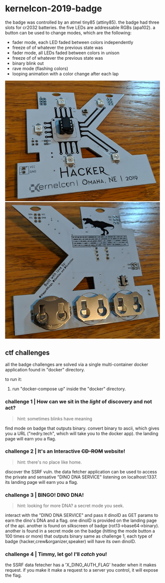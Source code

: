 # kernelcon-2019-badge
the badge was controlled by an atmel tiny85 (attiny85). the badge had three slots for cr2032 batteries. the five LEDs are addressable RGBs (apa102). a button can be used to change modes, which are the following:
* fader mode, each LED faded between colors independently 
* freeze of of whatever the previous state was
* fader mode, all LEDs faded between colors in unison
* freeze of of whatever the previous state was
* binary blink out
* rave mode (flashing colors)
* looping animation with a color change after each lap

![picture](images/front.PNG)
![picture](images/back.PNG)

## ctf challenges
all the badge challenges are solved via a single multi-container docker application found in "docker" directory. 

to run it:
1.  run "docker-compose up" inside the "docker" directory.

### challenge 1 | How can we sit in the *light* of discovery and not act?
> hint: sometimes blinks have meaning

find mode on badge that outputs binary. convert binary to ascii, which gives you a URL ("nedry.tech", which will take you to the docker app). the landing page will earn you a flag.

### challenge 2 | It's an Interactive ~~CD-ROM~~ website!
> hint: there's no place like home.

discover the SSRF vuln. the data fetcher application can be used to access the private and sensative "DINO DNA SERVICE" listening on localhost:1337. its landing page will earn you a flag.

### challenge 3 | BINGO! DINO DNA!
> hint: looking for more DNA? a secret mode you seek.

interact with the "DINO DNA SERVICE" and pass it dinoID as GET params to earn the dino's DNA and a flag. one dinoID is provided on the landing page of the api. another is found on silkscreen of badge (rot13->base64->binary). another is found in a secret mode on the badge (hitting the mode button a 100 times or more) that outputs binary same as challenge 1, each type of badge (hacker,crew&organizer,speaker) will have its own dinoID. 

### challenge 4 | Timmy, let go! I'll *catch* you!
the SSRF data fetecher has a 'X_DINO_AUTH_FLAG' header when it makes request. if you make it make a request to a server you control, it will expose the flag.
